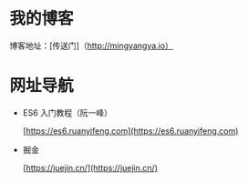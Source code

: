# 我的博客

博客地址：[传送门]（http://mingyangya.io）

# 网址导航

+ ES6 入门教程（阮一峰）

  [https://es6.ruanyifeng.com](https://es6.ruanyifeng.com)

+ 掘金

  [https://juejin.cn/](https://juejin.cn/)

